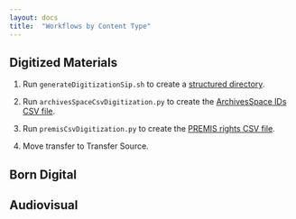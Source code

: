 ```yaml
---
layout: docs
title:  "Workflows by Content Type"
---
```


## Digitized Materials

1. Run `generateDigitizationSip.sh` to create a [structured directory](transferAndSetup#transfer-structure).

2. Run `archivesSpaceCsvDigitization.py` to create the [ArchivesSpace IDs CSV file](transferAndSetup#archivesspace-ids-csv).

3. Run `premisCsvDigitization.py` to create the [PREMIS rights CSV file](transferAndSetup#transfer-structure#premis-csv).

4. Move transfer to Transfer Source.


## Born Digital



## Audiovisual